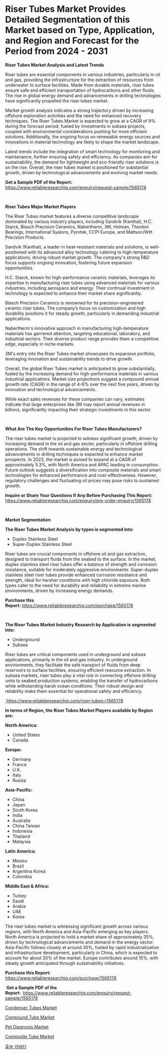 <p><h1>Riser Tubes Market Provides Detailed Segmentation of this Market based on Type, Application, and Region and Forecast for the Period from 2024 - 2031</h1></p><p><strong>Riser Tubes Market Analysis and Latest Trends</strong></p>
<p><p>Riser tubes are essential components in various industries, particularly in oil and gas, providing the infrastructure for the extraction of resources from underwater to surface facilities. Made from durable materials, riser tubes ensure safe and efficient transportation of hydrocarbons and other fluids. The rise in global energy demand and advancements in drilling technologies have significantly propelled the riser tubes market.</p><p>Market growth analysis indicates a strong trajectory driven by increasing offshore exploration activities and the need for enhanced recovery techniques. The Riser Tubes Market is expected to grow at a CAGR of 9% during the forecast period, fueled by investments in subsea projects, coupled with environmental considerations pushing for more efficient solutions. Additionally, the ongoing focus on renewable energy sources and innovations in material technology are likely to shape the market landscape. </p><p>Latest trends include the integration of smart technology for monitoring and maintenance, further ensuring safety and efficiency. As companies aim for sustainability, the demand for lightweight and eco-friendly riser solutions is on the rise. Overall, the riser tubes market is positioned for substantial growth, driven by technological advancements and evolving market needs.</p></p>
<p><strong>Get a Sample PDF of the Report:&nbsp;</strong> <a href="https://www.reliableresearchiq.com/enquiry/request-sample/1565178?utm_campaign=1102&utm_medium=2&utm_source=Github&utm_content=ia&utm_term=08112024&utm_id=riser-tubes">https://www.reliableresearchiq.com/enquiry/request-sample/1565178</a></p>
<p>&nbsp;</p>
<p><strong>Riser Tubes Major Market Players</strong></p>
<p><p>The Riser Tubes market features a diverse competitive landscape dominated by various industry players, including Sandvik (Kanthal), H.C. Starck, Blasch Precision Ceramics, Nabertherm, 3M, Holman, Thordon Bearings, International Syalons, Pyrotek, CCPI Europe, and Mattson/Witt Precision Products. </p><p>Sandvik (Kanthal), a leader in heat-resistant materials and solutions, is well-positioned with its advanced alloy technology catering to high-temperature applications, driving robust market growth. The company's strong R&D focus supports ongoing innovation, fostering future expansion opportunities.</p><p>H.C. Starck, known for high-performance ceramic materials, leverages its expertise in manufacturing riser tubes using advanced materials for various industries, including aerospace and energy. Their continual investment in technology is expected to enhance their market share significantly.</p><p>Blasch Precision Ceramics is renowned for its precision-engineered ceramic riser tubes. The company’s focus on customization and high durability positions it for steady growth, particularly in demanding industrial applications.</p><p>Nabertherm's innovative approach in manufacturing high-temperature materials has garnered attention, targeting educational, laboratory, and industrial sectors. Their diverse product range provides them a competitive edge, especially in niche markets.</p><p>3M's entry into the Riser Tubes market showcases its expansive portfolio, leveraging innovation and sustainability trends to drive growth. </p><p>Overall, the global Riser Tubes market is anticipated to grow substantially, fueled by the increasing demand for high-performance materials in various industrial applications. Market size projections suggest a compound annual growth rate (CAGR) in the range of 4-6% over the next five years, driven by innovation and technological advancements.</p><p>While exact sales revenues for these companies can vary, estimates indicate that large enterprises like 3M may report annual revenues in billions, significantly impacting their strategic investments in this sector.</p></p>
<p>&nbsp;</p>
<p><strong>What Are The Key Opportunities For Riser Tubes Manufacturers?</strong></p>
<p><p>The riser tubes market is projected to witness significant growth, driven by increasing demand in the oil and gas sector, particularly in offshore drilling operations. The shift towards sustainable energy and technological advancements in drilling techniques is expected to enhance market prospects. In 2023, the market is poised to expand at a CAGR of approximately 5.3%, with North America and APAC leading in consumption. Future outlook suggests a diversification into composite materials and smart technologies for enhanced performance and cost-effectiveness. However, regulatory challenges and fluctuating oil prices may pose risks to sustained growth.</p></p>
<p><strong>Inquire or Share Your Questions If Any Before Purchasing This Report:</strong> <a href="https://www.reliableresearchiq.com/enquiry/pre-order-enquiry/1565178?utm_campaign=1102&utm_medium=2&utm_source=Github&utm_content=ia&utm_term=08112024&utm_id=riser-tubes">https://www.reliableresearchiq.com/enquiry/pre-order-enquiry/1565178</a></p>
<p>&nbsp;</p>
<p><strong>Market Segmentation</strong></p>
<p><strong>The Riser Tubes Market Analysis by types is segmented into:</strong></p>
<p><ul><li>Duplex Stainless Steel</li><li>Super-Duplex Stainless Steel</li></ul></p>
<p><p>Riser tubes are crucial components in offshore oil and gas extraction, designed to transport fluids from the seabed to the surface. In the market, duplex stainless steel riser tubes offer a balance of strength and corrosion resistance, suitable for moderately aggressive environments. Super-duplex stainless steel riser tubes provide enhanced corrosion resistance and strength, ideal for harsher conditions with high chloride exposure. Both types cater to the need for durability and reliability in extreme marine environments, driven by increasing energy demands.</p></p>
<p><strong>Purchase this Report:&nbsp;</strong><a href="https://www.reliableresearchiq.com/purchase/1565178?utm_campaign=1102&utm_medium=2&utm_source=Github&utm_content=ia&utm_term=08112024&utm_id=riser-tubes">https://www.reliableresearchiq.com/purchase/1565178</a></p>
<p>&nbsp;</p>
<p><strong>The Riser Tubes Market Industry Research by Application is segmented into:</strong></p>
<p><ul><li>Underground</li><li>Subsea</li></ul></p>
<p><p>Riser tubes are critical components used in underground and subsea applications, primarily in the oil and gas industry. In underground environments, they facilitate the safe transport of fluids from deep reservoirs to surface facilities, ensuring efficient resource extraction. In subsea markets, riser tubes play a vital role in connecting offshore drilling units to seabed production systems, enabling the transfer of hydrocarbons while withstanding harsh ocean conditions. Their robust design and reliability make them essential for operational safety and efficiency.</p></p>
<p><a href="https://www.reliableresearchiq.com/riser-tubes-r1565178?utm_campaign=1102&utm_medium=2&utm_source=Github&utm_content=ia&utm_term=08112024&utm_id=riser-tubes">&nbsp;https://www.reliableresearchiq.com/riser-tubes-r1565178</a></p>
<p><strong>In terms of Region, the Riser Tubes Market Players available by Region are:</strong></p>
<p>
    <p> <strong> North America: </strong>
        <ul>
            <li>United States</li>
            <li>Canada</li>
        </ul>
        </p> 
    <p> <strong> Europe: </strong>
        <ul>
            <li>Germany</li>
            <li>France</li>
            <li>U.K.</li>
            <li>Italy</li>
            <li>Russia</li>
        </ul>
        </p> 
    <p> <strong> Asia-Pacific: </strong>
        <ul>
            <li>China</li>
            <li>Japan</li>
            <li>South Korea</li>
            <li>India</li>
            <li>Australia</li>
            <li>China Taiwan</li>
            <li>Indonesia</li>
            <li>Thailand</li>
            <li>Malaysia</li>
        </ul>
        </p> 
    <p> <strong> Latin America: </strong>
        <ul>
            <li>Mexico</li>
            <li>Brazil</li>
            <li>Argentina Korea</li>
            <li>Colombia</li>
        </ul>
        </p> 
    <p> <strong> Middle East & Africa: </strong>
        <ul>
            <li>Turkey</li>
            <li>Saudi</li>
            <li>Arabia</li>
            <li>UAE</li>
            <li>Korea</li>
        </ul>
    </p>
    </p>
<p><p>The riser tubes market is witnessing significant growth across various regions, with North America and Asia-Pacific emerging as key players. North America is projected to hold a market share of approximately 35%, driven by technological advancements and demand in the energy sector. Asia-Pacific follows closely at around 30%, fueled by rapid industrialization and infrastructure development, particularly in China, which is expected to account for about 20% of the market. Europe contributes around 15%, with steady growth anticipated through sustainability initiatives.</p></p>
<p><strong>Purchase this Report: </strong><a href="https://www.reliableresearchiq.com/purchase/1565178?utm_campaign=1102&utm_medium=2&utm_source=Github&utm_content=ia&utm_term=08112024&utm_id=riser-tubes">https://www.reliableresearchiq.com/purchase/1565178</a></p>
<p>&nbsp;<strong>Get a Sample PDF of the Report:&nbsp;&nbsp;</strong><a href="https://www.reliableresearchiq.com/enquiry/request-sample/1565178?utm_campaign=1102&utm_medium=2&utm_source=Github&utm_content=ia&utm_term=08112024&utm_id=riser-tubes">https://www.reliableresearchiq.com/enquiry/request-sample/1565178</a></p>
<p><strong></strong></p>
<p><p><a href="https://github.com/elseludvikoh/Market-Research-Report-List-1/blob/main/condenser-tubes-market.md?utm_campaign=1102&utm_medium=2&utm_source=Github&utm_content=ia&utm_term=08112024&utm_id=riser-tubes">Condenser Tubes Market</a></p><p><a href="https://github.com/ibbiechinotit/Market-Research-Report-List-1/blob/main/compound-tube-market.md?utm_campaign=1102&utm_medium=2&utm_source=Github&utm_content=ia&utm_term=08112024&utm_id=riser-tubes">Compound Tube Market</a></p><p><a href="https://issuu.com/reportprime-2/docs/pet-diagnosis-market-size-2030.pptx_a0e1a52953b60d?utm_campaign=1102&utm_medium=2&utm_source=Github&utm_content=ia&utm_term=08112024&utm_id=riser-tubes">Pet Diagnosis Market</a></p><p><a href="https://github.com/hegwervaemeruk/Market-Research-Report-List-1/blob/main/composite-tube-market.md?utm_campaign=1102&utm_medium=2&utm_source=Github&utm_content=ia&utm_term=08112024&utm_id=riser-tubes">Composite Tube Market</a></p><p><a href="https://github.com/laholand/Market-Research-Report-List-6/blob/main/631844122740.md?utm_campaign=1102&utm_medium=2&utm_source=Github&utm_content=ia&utm_term=08112024&utm_id=riser-tubes">흉부 카테터</a></p></p>